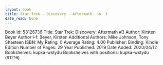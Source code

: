 ```yaml
---
layout: book
title: Star Trek - Discovery - Aftermath  no. 3
date_read: None
---
```


Book Id: 53126736
Title: Star Trek: Discovery: Aftermath #3
Author: Kirsten Beyer
Author l-f: Beyer, Kirsten
Additional Authors: Mike Johnson, Tony Shasteen
ISBN: 
My Rating: 0
Average Rating: 4.00
Publisher: 
Binding: Kindle Edition
Number of Pages: 29
Year Published: 2019
Date Added: 2020/04/12
Bookshelves: kupka-wstydu
Bookshelves with positions: kupka-wstydu (#1216)

